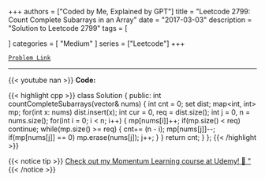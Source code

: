 
+++
authors = ["Coded by Me, Explained by GPT"]
title = "Leetcode 2799: Count Complete Subarrays in an Array"
date = "2017-03-03"
description = "Solution to Leetcode 2799"
tags = [
    
]
categories = [
    "Medium"
]
series = ["Leetcode"]
+++



[`Problem Link`](https://leetcode.com/problems/count-complete-subarrays-in-an-array/description/)

---
{{< youtube nan >}}
**Code:**

{{< highlight cpp >}}
class Solution {
public:
    int countCompleteSubarrays(vector<int>& nums) {
        int cnt = 0;
        set<int> dist;
        map<int, int> mp;
        for(int x: nums)
            dist.insert(x);
        int cur = 0, req = dist.size();
        int j = 0, n = nums.size();
        for(int i = 0; i < n; i++) {
            mp[nums[i]]++;
            if(mp.size() < req) continue;
            while(mp.size() >= req) {
                cnt+= (n - i);
                mp[nums[j]]--;
                if(mp[nums[j]] == 0)
                    mp.erase(nums[j]);
                j++;
            }
        }
        return cnt;
    }
};
{{< /highlight >}}



{{< notice tip >}}
[Check out my Momentum Learning course at Udemy! 🚀 "](https://www.udemy.com/course/blind-75-the-data-structures-and-algorithms-essentials/)
{{< /notice >}}

